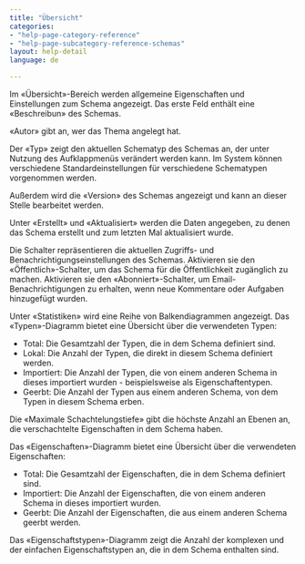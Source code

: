 ```yaml
---
title: "Übersicht"
categories:
- "help-page-category-reference"
- "help-page-subcategory-reference-schemas"
layout: help-detail
language: de

---
```


Im &laquo;Übersicht&raquo;-Bereich werden allgemeine Eigenschaften und Einstellungen zum Schema angezeigt. Das erste Feld enthält eine &laquo;Beschreibun&raquo; des Schemas.

&laquo;Autor&raquo; gibt an, wer das Thema angelegt hat.

Der &laquo;Typ&raquo; zeigt den aktuellen Schematyp des Schemas an, der unter Nutzung des Aufklappmenüs verändert werden kann. Im System können verschiedene Standardeinstellungen für verschiedene Schematypen vorgenommen werden.

Außerdem wird die &laquo;Version&raquo; des Schemas angezeigt und kann an dieser Stelle bearbeitet werden.

Unter &laquo;Erstellt&raquo; und &laquo;Aktualisiert&raquo; werden die Daten angegeben, zu denen das Schema erstellt und zum letzten Mal aktualisiert wurde.

Die Schalter repräsentieren die aktuellen Zugriffs- und Benachrichtigungseinstellungen des Schemas. Aktivieren sie den &laquo;Öffentlich&raquo;-Schalter, um das Schema für die Öffentlichkeit zugänglich zu machen. Aktivieren sie den &laquo;Abonniert&raquo;-Schalter, um Email-Benachrichtigungen zu erhalten, wenn neue Kommentare oder Aufgaben hinzugefügt wurden.

Unter &laquo;Statistiken&raquo; wird eine Reihe von Balkendiagrammen angezeigt.
Das &laquo;Typen&raquo;-Diagramm bietet eine Übersicht über die verwendeten Typen:

  *	Total: Die Gesamtzahl der Typen, die in dem Schema definiert sind.
  *	Lokal: Die Anzahl der Typen, die direkt in diesem Schema definiert werden.
  *	Importiert: Die Anzahl der Typen, die von einem anderen Schema in dieses importiert wurden - beispielsweise als Eigenschaftentypen.
  *	Geerbt: Die Anzahl der Typen aus einem anderen Schema, von dem Typen in diesem Schema erben.

Die &laquo;Maximale Schachtelungstiefe&raquo; gibt die höchste Anzahl an Ebenen an, die verschachtelte Eigenschaften in dem Schema haben.

Das &laquo;Eigenschaften&raquo;-Diagramm bietet eine Übersicht über die verwendeten Eigenschaften:

  *	Total: Die Gesamtzahl der Eigenschaften, die in dem Schema definiert sind.
  *	Importiert: Die Anzahl der Eigenschaften, die von einem anderen Schema in dieses importiert wurden.
  *	Geerbt: Die Anzahl der Eigenschaften, die aus einem anderen Schema geerbt werden.

Das &laquo;Eigenschaftstypen&raquo;-Diagramm zeigt die Anzahl der komplexen und der einfachen Eigenschaftstypen an, die in dem Schema enthalten sind.
